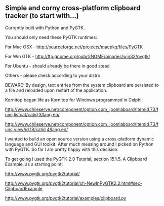 ## Simple and corny cross-platform clipboard tracker (to start with...) ##
Currently built with Python and PyGTK.

You should only need these PyGTK runtimes:

For Mac OSX - http://sourceforge.net/projects/macpkg/files/PyGTK

For Win GTK - http://ftp.gnome.org/pub/GNOME/binaries/win32/pygtk/

For Ubuntu  - should already be there in good stead

Others      - please check according to your distro

BEWARE: By design, text entries from the system clipboard are persisted to a file and reloaded upon restart of the application.

Kornitop began life as Kornitop for Windows programmed in Delphi:

http://www.chileserve.net/component/option,com_joomlaboard/Itemid,73/func,listcat/catid,3/lang,en/

http://www.chileserve.net/component/option,com_joomlaboard/Itemid,73/func,view/id,18/catid,4/lang,en/

I wanted to build an open source version using a cross-platform dynamic language and GUI toolkit. After much messing around I picked on Python with PyGTK. So far I am pretty happy with this decision.

To get going I used the PyGTK 2.0 Tutorial, section 15.1.5. A Clipboard Example, as a starting point:

http://www.pygtk.org/pygtk2tutorial/

http://www.pygtk.org/pygtk2tutorial/ch-NewInPyGTK2.2.html#sec-ClipboardExample

http://www.pygtk.org/pygtk2tutorial/examples/clipboard.py
